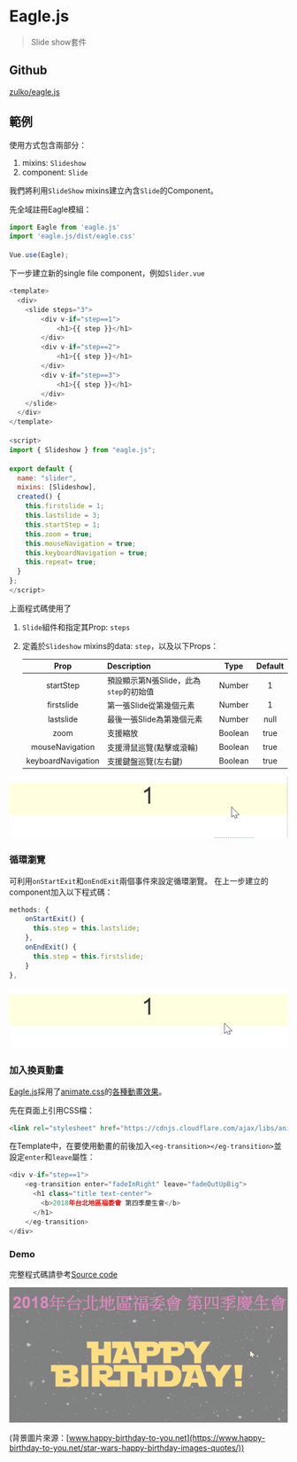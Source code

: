 # Eagle.js

> Slide show套件 


## Github

[zulko/eagle.js](https://github.com/zulko/eagle.js/)


## 範例

使用方式包含兩部分：

1. mixins: `Slideshow`
2. component: `Slide`

我們將利用`SlideShow` mixins建立內含`Slide`的Component。


先全域註冊Eagle模組：

```javascript
import Eagle from 'eagle.js'
import 'eagle.js/dist/eagle.css'

Vue.use(Eagle);
```

下一步建立新的single file component，例如`Slider.vue`

```javascript
<template>
  <div>
    <slide steps="3">
        <div v-if="step==1">
            <h1>{{ step }}</h1>
        </div>
        <div v-if="step==2">
            <h1>{{ step }}</h1>
        </div>
        <div v-if="step==3">
            <h1>{{ step }}</h1>
        </div>
    </slide>
  </div>
</template>

<script>
import { Slideshow } from "eagle.js";

export default {
  name: "slider",
  mixins: [Slideshow],
  created() {
    this.firstslide = 1;
    this.lastslide = 3;
    this.startStep = 1;
    this.zoom = true;
    this.mouseNavigation = true;
    this.keyboardNavigation = true;
    this.repeat= true;
  }
};
</script>
```

上面程式碼使用了
1. `Slide`組件和指定其Prop: `steps`
2. 定義於`Slideshow` mixins的data: `step`，以及以下Props：

    | Prop | Description | Type | Default | 
    |:----:|:------------|:----:|:-------:|
    | startStep | 預設顯示第N張Slide，此為`step`的初始值 | Number | 1 |
    | firstslide | 第一張Slide從第幾個元素 | Number | 1 |
    | lastslide | 最後一張Slide為第幾個元素 | Number | null |
    | zoom | 支援縮放 | Boolean | true |
    | mouseNavigation | 支援滑鼠巡覽(點擊或滾輪) | Boolean | true |
    | keyboardNavigation | 支援鍵盤巡覽(左右鍵) | Boolean | true |


![](assets/demo1.gif)



### 循環瀏覽

可利用`onStartExit`和`onEndExit`兩個事件來設定循環瀏覽。
在上一步建立的component加入以下程式碼：

```javascript
methods: {
    onStartExit() {
      this.step = this.lastslide;
    },
    onEndExit() {
      this.step = this.firstslide;
    }
},
```

![](assets/demo2.gif)


### 加入換頁動畫

[Eagle.js](https://github.com/zulko/eagle.js/)採用了[animate.css](https://github.com/daneden/animate.css)的[各種動畫效果](https://github.com/daneden/animate.css#animations)。

先在頁面上引用CSS檔：

```html
<link rel="stylesheet" href="https://cdnjs.cloudflare.com/ajax/libs/animate.css/3.7.0/animate.min.css">
```

在Template中，在要使用動畫的前後加入`<eg-transition></eg-transition>`並設定`enter`和`leave`屬性：

```javascript
<div v-if="step==1">
    <eg-transition enter="fadeInRight" leave="fadeOutUpBig">
      <h1 class="title text-center">
        <b>2018年台北地區福委會 第四季慶生會</b>
      </h1>
    </eg-transition>
</div>
```


### Demo 

完整程式碼請參考[Source code](https://github.com/KarateJB/eBooks/tree/master/Vue.js/19.%20Eagle.js/sample%20code/app)

![](assets/demo3.gif)

(背景圖片來源：[www.happy-birthday-to-you.net](https://www.happy-birthday-to-you.net/star-wars-happy-birthday-images-quotes/))



